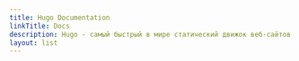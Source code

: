 ```yaml
---
title: Hugo Documentation
linkTitle: Docs
description: Hugo - самый быстрый в мире статический движок веб-сайтов. Он написан на Go (он же Golang) и разработан bep, spf13 и друзьями.
layout: list
---
```


<!--
If we want content on this page at some point, considering taking it from:

- https://gohugo.io/about/introduction/
- https://gohugo.io/about/features/

Try to use the same language (e.g., tagline) everywhere:

- Home: https://gohugo.io/
- Docs: https://gohugo.io/documentation/
- Project repo: https://github.com/gohugoio/hugo?tab=readme-ov-file#readme
- Docs repo: https://github.com/gohugoio/hugoDocs?tab=readme-ov-file#readme 
-->
